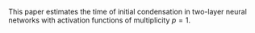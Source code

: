This paper estimates the time of initial condensation in two-layer neural networks with activation functions of multiplicity $p=1$.